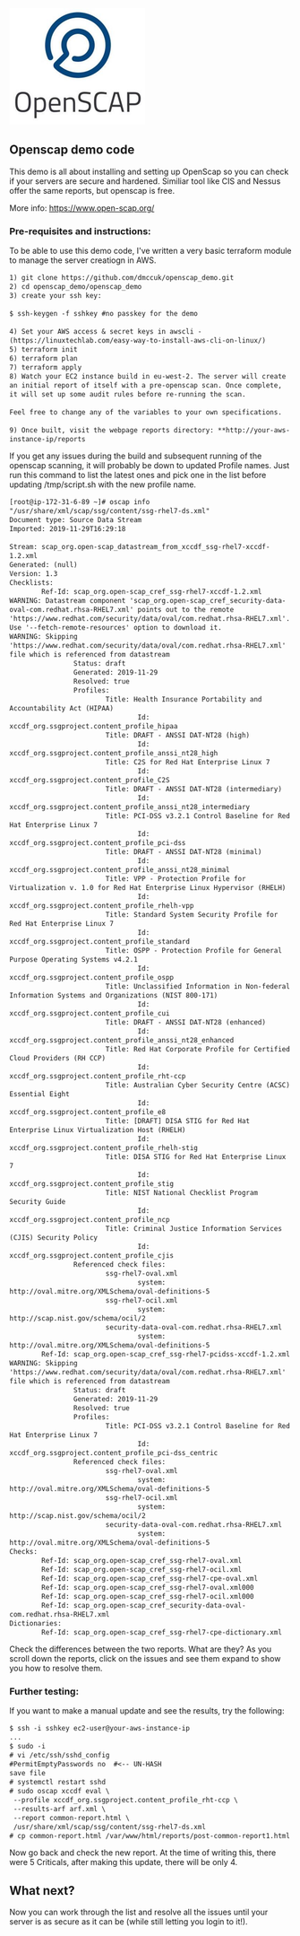 ![Alt text](openscap.PNG?)

## Openscap demo code

This demo is all about installing and setting up OpenScap so you can check if your servers are secure and hardened. Similiar tool like CIS and Nessus offer the same reports, but openscap is free.

More info: https://www.open-scap.org/

### Pre-requisites and instructions:

To be able to use this demo code, I've written a very basic terraform module to manage the server creatiogn in AWS.

````
1) git clone https://github.com/dmccuk/openscap_demo.git
2) cd openscap_demo/openscap_demo
3) create your ssh key:

$ ssh-keygen -f sshkey #no passkey for the demo

4) Set your AWS access & secret keys in awscli - (https://linuxtechlab.com/easy-way-to-install-aws-cli-on-linux/)
5) terraform init
6) terraform plan
7) terraform apply
8) Watch your EC2 instance build in eu-west-2. The server will create an initial report of itself with a pre-openscap scan. Once complete, it will set up some audit rules before re-running the scan.

Feel free to change any of the variables to your own specifications.

9) Once built, visit the webpage reports directory: **http://your-aws-instance-ip/reports

````
If you get any issues during the build and subsequent running of the openscap scanning, it will probably be down to updated Profile names. Just run this command to list the latest ones and pick one in the list before updating /tmp/script.sh with the new profile name.

```
[root@ip-172-31-6-89 ~]# oscap info "/usr/share/xml/scap/ssg/content/ssg-rhel7-ds.xml"
Document type: Source Data Stream
Imported: 2019-11-29T16:29:18

Stream: scap_org.open-scap_datastream_from_xccdf_ssg-rhel7-xccdf-1.2.xml
Generated: (null)
Version: 1.3
Checklists:
        Ref-Id: scap_org.open-scap_cref_ssg-rhel7-xccdf-1.2.xml
WARNING: Datastream component 'scap_org.open-scap_cref_security-data-oval-com.redhat.rhsa-RHEL7.xml' points out to the remote 'https://www.redhat.com/security/data/oval/com.redhat.rhsa-RHEL7.xml'. Use '--fetch-remote-resources' option to download it.
WARNING: Skipping 'https://www.redhat.com/security/data/oval/com.redhat.rhsa-RHEL7.xml' file which is referenced from datastream
                Status: draft
                Generated: 2019-11-29
                Resolved: true
                Profiles:
                        Title: Health Insurance Portability and Accountability Act (HIPAA)
                                Id: xccdf_org.ssgproject.content_profile_hipaa
                        Title: DRAFT - ANSSI DAT-NT28 (high)
                                Id: xccdf_org.ssgproject.content_profile_anssi_nt28_high
                        Title: C2S for Red Hat Enterprise Linux 7
                                Id: xccdf_org.ssgproject.content_profile_C2S
                        Title: DRAFT - ANSSI DAT-NT28 (intermediary)
                                Id: xccdf_org.ssgproject.content_profile_anssi_nt28_intermediary
                        Title: PCI-DSS v3.2.1 Control Baseline for Red Hat Enterprise Linux 7
                                Id: xccdf_org.ssgproject.content_profile_pci-dss
                        Title: DRAFT - ANSSI DAT-NT28 (minimal)
                                Id: xccdf_org.ssgproject.content_profile_anssi_nt28_minimal
                        Title: VPP - Protection Profile for Virtualization v. 1.0 for Red Hat Enterprise Linux Hypervisor (RHELH)
                                Id: xccdf_org.ssgproject.content_profile_rhelh-vpp
                        Title: Standard System Security Profile for Red Hat Enterprise Linux 7
                                Id: xccdf_org.ssgproject.content_profile_standard
                        Title: OSPP - Protection Profile for General Purpose Operating Systems v4.2.1
                                Id: xccdf_org.ssgproject.content_profile_ospp
                        Title: Unclassified Information in Non-federal Information Systems and Organizations (NIST 800-171)
                                Id: xccdf_org.ssgproject.content_profile_cui
                        Title: DRAFT - ANSSI DAT-NT28 (enhanced)
                                Id: xccdf_org.ssgproject.content_profile_anssi_nt28_enhanced
                        Title: Red Hat Corporate Profile for Certified Cloud Providers (RH CCP)
                                Id: xccdf_org.ssgproject.content_profile_rht-ccp
                        Title: Australian Cyber Security Centre (ACSC) Essential Eight
                                Id: xccdf_org.ssgproject.content_profile_e8
                        Title: [DRAFT] DISA STIG for Red Hat Enterprise Linux Virtualization Host (RHELH)
                                Id: xccdf_org.ssgproject.content_profile_rhelh-stig
                        Title: DISA STIG for Red Hat Enterprise Linux 7
                                Id: xccdf_org.ssgproject.content_profile_stig
                        Title: NIST National Checklist Program Security Guide
                                Id: xccdf_org.ssgproject.content_profile_ncp
                        Title: Criminal Justice Information Services (CJIS) Security Policy
                                Id: xccdf_org.ssgproject.content_profile_cjis
                Referenced check files:
                        ssg-rhel7-oval.xml
                                system: http://oval.mitre.org/XMLSchema/oval-definitions-5
                        ssg-rhel7-ocil.xml
                                system: http://scap.nist.gov/schema/ocil/2
                        security-data-oval-com.redhat.rhsa-RHEL7.xml
                                system: http://oval.mitre.org/XMLSchema/oval-definitions-5
        Ref-Id: scap_org.open-scap_cref_ssg-rhel7-pcidss-xccdf-1.2.xml
WARNING: Skipping 'https://www.redhat.com/security/data/oval/com.redhat.rhsa-RHEL7.xml' file which is referenced from datastream
                Status: draft
                Generated: 2019-11-29
                Resolved: true
                Profiles:
                        Title: PCI-DSS v3.2.1 Control Baseline for Red Hat Enterprise Linux 7
                                Id: xccdf_org.ssgproject.content_profile_pci-dss_centric
                Referenced check files:
                        ssg-rhel7-oval.xml
                                system: http://oval.mitre.org/XMLSchema/oval-definitions-5
                        ssg-rhel7-ocil.xml
                                system: http://scap.nist.gov/schema/ocil/2
                        security-data-oval-com.redhat.rhsa-RHEL7.xml
                                system: http://oval.mitre.org/XMLSchema/oval-definitions-5
Checks:
        Ref-Id: scap_org.open-scap_cref_ssg-rhel7-oval.xml
        Ref-Id: scap_org.open-scap_cref_ssg-rhel7-ocil.xml
        Ref-Id: scap_org.open-scap_cref_ssg-rhel7-cpe-oval.xml
        Ref-Id: scap_org.open-scap_cref_ssg-rhel7-oval.xml000
        Ref-Id: scap_org.open-scap_cref_ssg-rhel7-ocil.xml000
        Ref-Id: scap_org.open-scap_cref_security-data-oval-com.redhat.rhsa-RHEL7.xml
Dictionaries:
        Ref-Id: scap_org.open-scap_cref_ssg-rhel7-cpe-dictionary.xml
````

Check the differences between the two reports. What are they? As you scroll down the reports, click on the issues and see them expand to show you how to resolve them.

### Further testing:

If you want to make a manual update and see the results, try the following:

````
$ ssh -i sshkey ec2-user@your-aws-instance-ip
...
$ sudo -i
# vi /etc/ssh/sshd_config
#PermitEmptyPasswords no  #<-- UN-HASH
save file
# systemctl restart sshd
# sudo oscap xccdf eval \
 --profile xccdf_org.ssgproject.content_profile_rht-ccp \
 --results-arf arf.xml \
 --report common-report.html \
 /usr/share/xml/scap/ssg/content/ssg-rhel7-ds.xml
# cp common-report.html /var/www/html/reports/post-common-report1.html
````
Now go back and check the new report. At the time of writing this, there were 5 Criticals, after making this update, there will be only 4.

## What next?
Now you can work through the list and resolve all the issues until your server is as secure as it can be (while still letting you login to it!).


